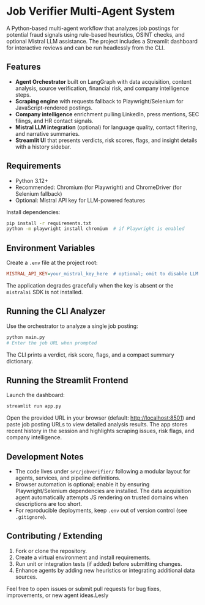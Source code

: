 # Job Verifier Multi-Agent System

A Python-based multi-agent workflow that analyzes job postings for potential fraud signals using rule-based heuristics, OSINT checks, and optional Mistral LLM assistance. The project includes a Streamlit dashboard for interactive reviews and can be run headlessly from the CLI.

## Features

- **Agent Orchestrator** built on LangGraph with data acquisition, content analysis, source verification, financial risk, and company intelligence steps.
- **Scraping engine** with requests fallback to Playwright/Selenium for JavaScript-rendered postings.
- **Company intelligence** enrichment pulling LinkedIn, press mentions, SEC filings, and HR contact signals.
- **Mistral LLM integration** (optional) for language quality, contact filtering, and narrative summaries.
- **Streamlit UI** that presents verdicts, risk scores, flags, and insight details with a history sidebar.

## Requirements

- Python 3.12+
- Recommended: Chromium (for Playwright) and ChromeDriver (for Selenium fallback)
- Optional: Mistral API key for LLM-powered features

Install dependencies:

```bash
pip install -r requirements.txt
python -m playwright install chromium  # if Playwright is enabled
```

## Environment Variables

Create a `.env` file at the project root:

```ini
MISTRAL_API_KEY=your_mistral_key_here  # optional; omit to disable LLM calls
```

The application degrades gracefully when the key is absent or the `mistralai` SDK is not installed.

## Running the CLI Analyzer

Use the orchestrator to analyze a single job posting:

```bash
python main.py
# Enter the job URL when prompted
```

The CLI prints a verdict, risk score, flags, and a compact summary dictionary.

## Running the Streamlit Frontend

Launch the dashboard:

```bash
streamlit run app.py
```

Open the provided URL in your browser (default: <http://localhost:8501>) and paste job posting URLs to view detailed analysis results. The app stores recent history in the session and highlights scraping issues, risk flags, and company intelligence.

## Development Notes

- The code lives under `src/jobverifier/` following a modular layout for agents, services, and pipeline definitions.
- Browser automation is optional; enable it by ensuring Playwright/Selenium dependencies are installed. The data acquisition agent automatically attempts JS rendering on trusted domains when descriptions are too short.
- For reproducible deployments, keep `.env` out of version control (see `.gitignore`).

## Contributing / Extending

1. Fork or clone the repository.
2. Create a virtual environment and install requirements.
3. Run unit or integration tests (if added) before submitting changes.
4. Enhance agents by adding new heuristics or integrating additional data sources.

Feel free to open issues or submit pull requests for bug fixes, improvements, or new agent ideas.Lesly
